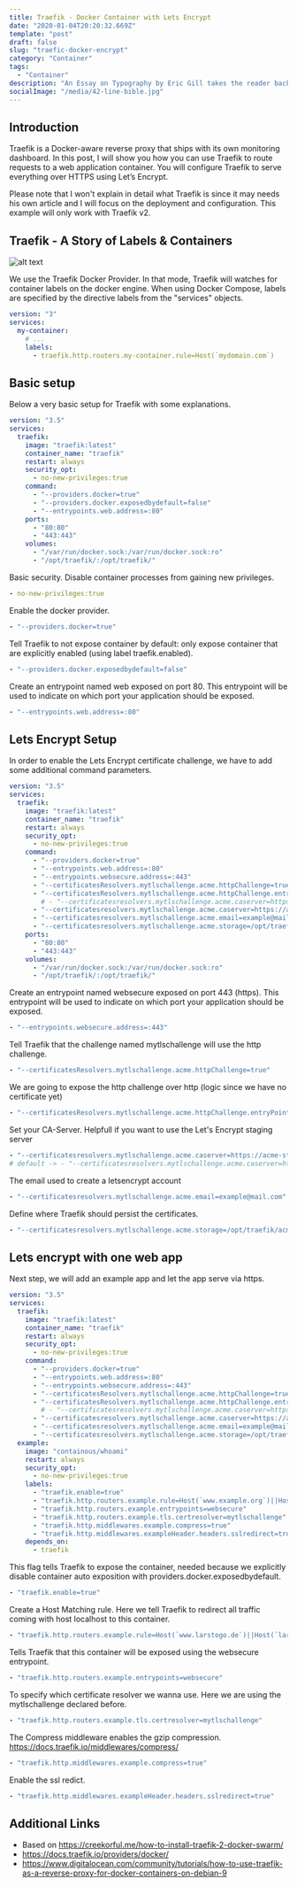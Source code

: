 ```yaml
---
title: Traefik - Docker Container with Lets Encrypt
date: "2020-01-04T20:20:32.669Z"
template: "post"
draft: false
slug: "traefic-docker-encrypt"
category: "Container"
tags:
  - "Container"
description: "An Essay on Typography by Eric Gill takes the reader back to the year 1930. The year when a conflict between two worlds came to its term. The machines of the industrial world finally took over the handicrafts."
socialImage: "/media/42-line-bible.jpg"
---
```

## Introduction

Traefik is a Docker-aware reverse proxy that ships with its own monitoring dashboard. In this post, I will show you how you can use Traefik to route requests to a web application container. You will configure Traefik to serve everything over HTTPS using Let’s Encrypt.

Please note that I won't explain in detail what Traefik is since it may needs his own article and I will focus on the deployment and configuration. This example will only work with Traefik v2.

## Traefik - A Story of Labels & Containers

![alt text][logo]

[logo]: https://docs.traefik.io/assets/img/providers/docker.png "Traefik docker provider"

We use the Traefik Docker Provider. In that mode, Traefik will watches for container labels on the docker engine.
When using Docker Compose, labels are specified by the directive labels from the "services" objects.

```yaml
version: "3"
services:
  my-container:
    # ...
    labels:
      - traefik.http.routers.my-container.rule=Host(`mydomain.com`)
```

## Basic setup

Below a very basic setup for Traefik with some explanations.

```yaml
version: "3.5"
services:
  traefik:
    image: "traefik:latest"
    container_name: "traefik"
    restart: always
    security_opt:
      - no-new-privileges:true
    command:
      - "--providers.docker=true"
      - "--providers.docker.exposedbydefault=false"
      - "--entrypoints.web.address=:80"
    ports:
      - "80:80"
      - "443:443"
    volumes:
      - "/var/run/docker.sock:/var/run/docker.sock:ro"
      - "/opt/traefik/:/opt/traefik/"  
```

Basic security. Disable container processes from gaining new privileges.

```yaml
- no-new-privileges:true
```

Enable the docker provider.

```yaml
- "--providers.docker=true"
```

Tell Traefik to not expose container by default: only expose container that are explicitly enabled (using label traefik.enabled).

```yaml
- "--providers.docker.exposedbydefault=false"
```

Create an entrypoint named web exposed on port 80. This entrypoint will be used to indicate on which port your application should be exposed.

```yaml
- "--entrypoints.web.address=:80"
```

## Lets Encrypt Setup

In order to enable the Lets Encrypt certificate challenge, we have to add some additional command parameters.

```yaml
version: "3.5"
services:
  traefik:
    image: "traefik:latest"
    container_name: "traefik"
    restart: always
    security_opt:
      - no-new-privileges:true
    command:
      - "--providers.docker=true"
      - "--entrypoints.web.address=:80"
      - "--entrypoints.websecure.address=:443"
      - "--certificatesResolvers.mytlschallenge.acme.httpChallenge=true"
      - "--certificatesResolvers.mytlschallenge.acme.httpChallenge.entryPoint=web"
        # - "--certificatesresolvers.mytlschallenge.acme.caserver=https://acme-staging-v02.api.letsencrypt.org/directory"
      - "--certificatesresolvers.mytlschallenge.acme.caserver=https://acme-v02.api.letsencrypt.org/directory"
      - "--certificatesresolvers.mytlschallenge.acme.email=example@mail.com"
      - "--certificatesresolvers.mytlschallenge.acme.storage=/opt/traefik/acme.json"
    ports:
      - "80:80"
      - "443:443"
    volumes:
      - "/var/run/docker.sock:/var/run/docker.sock:ro"
      - "/opt/traefik/:/opt/traefik/"  
```

Create an entrypoint named websecure exposed on port 443 (https). This entrypoint will be used to indicate on which port your application should be exposed.

```yaml
- "--entrypoints.websecure.address=:443"
```

Tell Traefik that the challenge named mytlschallenge will use the http challenge.

```yaml
- "--certificatesResolvers.mytlschallenge.acme.httpChallenge=true"
```

We are going to expose the http challenge over http (logic since we have no certificate yet)

```yaml
- "--certificatesResolvers.mytlschallenge.acme.httpChallenge.entryPoint=web"
```

Set your CA-Server. Helpfull if you want to use the Let's Encrypt staging server

```yaml
- "--certificatesresolvers.mytlschallenge.acme.caserver=https://acme-staging-v02.api.letsencrypt.org/directory"
# default -> - "--certificatesresolvers.mytlschallenge.acme.caserver=https://acme-v02.api.letsencrypt.org/directory"
```

The email used to create a letsencrypt account

```yaml
- "--certificatesresolvers.mytlschallenge.acme.email=example@mail.com"
```

Define where Traefik should persist the certificates.

```yaml
- "--certificatesresolvers.mytlschallenge.acme.storage=/opt/traefik/acme.json"
```

## Lets encrypt with one web app

Next step, we will add an example app and let the app serve via https.

```yaml
version: "3.5"
services:
  traefik:
    image: "traefik:latest"
    container_name: "traefik"
    restart: always
    security_opt:
      - no-new-privileges:true
    command:
      - "--providers.docker=true"
      - "--entrypoints.web.address=:80"
      - "--entrypoints.websecure.address=:443"
      - "--certificatesResolvers.mytlschallenge.acme.httpChallenge=true"
      - "--certificatesResolvers.mytlschallenge.acme.httpChallenge.entryPoint=web"
        # - "--certificatesresolvers.mytlschallenge.acme.caserver=https://acme-staging-v02.api.letsencrypt.org/directory"
      - "--certificatesresolvers.mytlschallenge.acme.caserver=https://acme-v02.api.letsencrypt.org/directory"
      - "--certificatesresolvers.mytlschallenge.acme.email=example@mail.com"
      - "--certificatesresolvers.mytlschallenge.acme.storage=/opt/traefik/acme.json"
  example:
    image: "containous/whoami"
    restart: always
    security_opt:
      - no-new-privileges:true
    labels:
      - "traefik.enable=true"
      - "traefik.http.routers.example.rule=Host(`www.example.org`)||Host(`example.org`)"
      - "traefik.http.routers.example.entrypoints=websecure"
      - "traefik.http.routers.example.tls.certresolver=mytlschallenge"
      - "traefik.http.middlewares.example.compress=true"
      - "traefik.http.middlewares.exampleHeader.headers.sslredirect=true"
    depends_on:
      - traefik
```

This flag tells Traefik to expose the container, needed because we explicitly disable container auto exposition with providers.docker.exposedbydefault.

```yaml
- "traefik.enable=true"
```

Create a Host Matching rule. Here we tell Traefik to redirect all traffic coming with host localhost to this container.

```yaml
- "traefik.http.routers.example.rule=Host(`www.larstogo.de`)||Host(`larstogo.de`)"
```

Tells Traefik that this container will be exposed using the websecure entrypoint.

```yaml
- "traefik.http.routers.example.entrypoints=websecure"
```

To specify which certificate resolver we wanna use. Here we are using the mytlschallenge declared before.

```yaml
- "traefik.http.routers.example.tls.certresolver=mytlschallenge"
```

The Compress middleware enables the gzip compression.
https://docs.traefik.io/middlewares/compress/

```yaml
- "traefik.http.middlewares.example.compress=true"
```

Enable the ssl redict.

```yaml
- "traefik.http.middlewares.exampleHeader.headers.sslredirect=true"
```

## Additional Links

* Based on https://creekorful.me/how-to-install-traefik-2-docker-swarm/
* https://docs.traefik.io/providers/docker/
* https://www.digitalocean.com/community/tutorials/how-to-use-traefik-as-a-reverse-proxy-for-docker-containers-on-debian-9